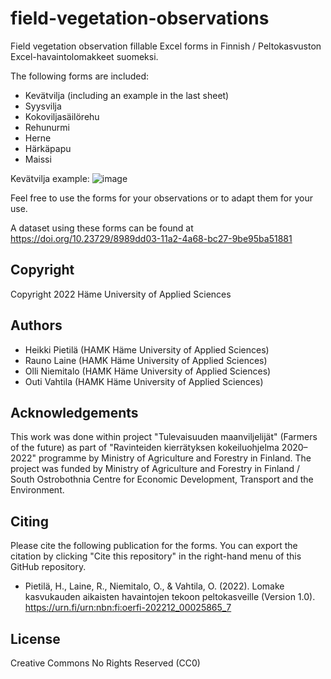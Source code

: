 # field-vegetation-observations
Field vegetation observation fillable Excel forms in Finnish / Peltokasvuston Excel-havaintolomakkeet suomeksi.

The following forms are included:

* Kevätvilja (including an example in the last sheet)
* Syysvilja
* Kokoviljasäilörehu
* Rehunurmi
* Herne
* Härkäpapu
* Maissi

Kevätvilja example:
![image](https://user-images.githubusercontent.com/60920087/232394767-aaf22b89-5430-433c-8b77-d711af9f8221.png)

Feel free to use the forms for your observations or to adapt them for your use.

A dataset using these forms can be found at https://doi.org/10.23729/8989dd03-11a2-4a68-bc27-9be95ba51881

## Copyright

Copyright 2022 Häme University of Applied Sciences

## Authors

* Heikki Pietilä (HAMK Häme University of Applied Sciences)
* Rauno Laine (HAMK Häme University of Applied Sciences)
* Olli Niemitalo (HAMK Häme University of Applied Sciences)
* Outi Vahtila (HAMK Häme University of Applied Sciences)

## Acknowledgements

This work was done within project "Tulevaisuuden maanviljelijät" (Farmers of the future) as part of "Ravinteiden kierrätyksen kokeiluohjelma 2020–2022" programme by Ministry of Agriculture and Forestry in Finland. The project was funded by Ministry of Agriculture and Forestry in Finland / South Ostrobothnia Centre for Economic Development, Transport and the Environment.

## Citing

Please cite the following publication for the forms. You can export the citation by clicking "Cite this repository" in the right-hand menu of this GitHub repository.

* Pietilä, H., Laine, R., Niemitalo, O., & Vahtila, O. (2022). Lomake kasvukauden aikaisten havaintojen tekoon peltokasveille (Version 1.0). https://urn.fi/urn:nbn:fi:oerfi-202212_00025865_7

## License

Creative Commons No Rights Reserved (CC0)
